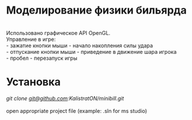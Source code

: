 # Моделирование физики бильярда
<br />
Использовано графическое API OpenGL.
<br />
Управление в игре:<br />
- зажатие кнопки мыши - начало накопления силы удара<br />
- отпускание кнопки мыши - приведение в движение шара игрока<br />
- пробел - перезапуск игры<br />

# Установка
<i>git clone git@github.com:KalistratON/minibill.git</i>
<br />
<br />
open appropriate project file (example: .sln for ms studio)
